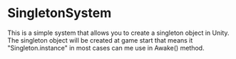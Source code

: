 # SingletonSystem
This is a simple system that allows you to create a singleton object in Unity.
The singleton object will be created at game start that means it "Singleton.instance" in most cases can me use in Awake() method.